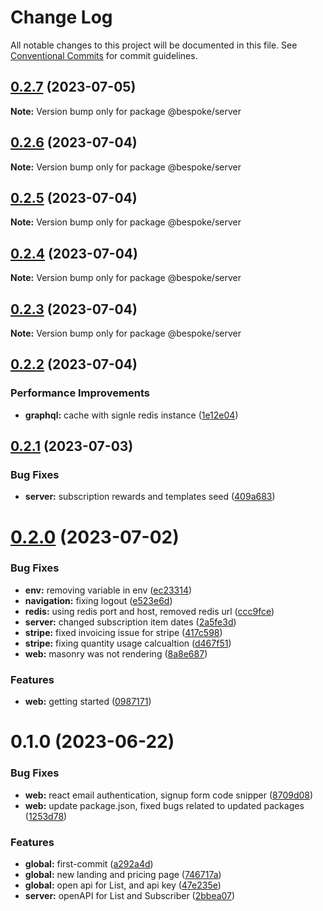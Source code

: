 # Change Log

All notable changes to this project will be documented in this file.
See [Conventional Commits](https://conventionalcommits.org) for commit guidelines.

## [0.2.7](https://github.com/bespoke-surf/bespoke/compare/v0.2.6...v0.2.7) (2023-07-05)

**Note:** Version bump only for package @bespoke/server





## [0.2.6](https://github.com/bespoke-surf/bespoke/compare/v0.2.5...v0.2.6) (2023-07-04)

**Note:** Version bump only for package @bespoke/server





## [0.2.5](https://github.com/bespoke-surf/bespoke/compare/v0.2.4...v0.2.5) (2023-07-04)

**Note:** Version bump only for package @bespoke/server





## [0.2.4](https://github.com/bespoke-surf/bespoke/compare/v0.2.3...v0.2.4) (2023-07-04)

**Note:** Version bump only for package @bespoke/server





## [0.2.3](https://github.com/bespoke-surf/bespoke/compare/v0.2.2...v0.2.3) (2023-07-04)

**Note:** Version bump only for package @bespoke/server





## [0.2.2](https://github.com/bespoke-surf/bespoke/compare/v0.2.1...v0.2.2) (2023-07-04)


### Performance Improvements

* **graphql:** cache with signle redis instance ([1e12e04](https://github.com/bespoke-surf/bespoke/commit/1e12e048aefeb3b42d4532c2eb0e78f2ecd16421))





## [0.2.1](https://github.com/bespoke-surf/bespoke/compare/v0.2.0...v0.2.1) (2023-07-03)


### Bug Fixes

* **server:** subscription rewards and templates seed ([409a683](https://github.com/bespoke-surf/bespoke/commit/409a683e37bdc35b420551849cb8fa9adf449155))





# [0.2.0](https://github.com/bespoke-surf/bespoke/compare/v0.1.0...v0.2.0) (2023-07-02)


### Bug Fixes

* **env:** removing variable in env ([ec23314](https://github.com/bespoke-surf/bespoke/commit/ec23314d8a43ae799dfc35eb8301699bd61b25e1))
* **navigation:** fixing logout ([e523e6d](https://github.com/bespoke-surf/bespoke/commit/e523e6dc097e669e8884749e8f9bc87eda09a61b))
* **redis:** using redis port and host, removed redis url ([ccc9fce](https://github.com/bespoke-surf/bespoke/commit/ccc9fceb43b9a6147127238a4ad96e2c794105af))
* **server:** changed subscription item dates ([2a5fe3d](https://github.com/bespoke-surf/bespoke/commit/2a5fe3d9591f1e274a884489c51527b54af5a1b6))
* **stripe:** fixed invoicing issue for stripe ([417c598](https://github.com/bespoke-surf/bespoke/commit/417c59855226a20b1bbedf6c59286e223b11c5f4))
* **stripe:** fixing quantity usage calcualtion ([d467f51](https://github.com/bespoke-surf/bespoke/commit/d467f51ff4a90deced1d2543ec470b6f758ef05b))
* **web:** masonry was not rendering ([8a8e687](https://github.com/bespoke-surf/bespoke/commit/8a8e687239a31b4a43c559bdddff6781af56be03))


### Features

* **web:** getting started ([0987171](https://github.com/bespoke-surf/bespoke/commit/0987171467ba04999e1eee0a1c512ec73c7a0894))





# 0.1.0 (2023-06-22)

### Bug Fixes

- **web:** react email authentication, signup form code snipper ([8709d08](https://github.com/bespoke-surf/bespoke/commit/8709d0864998678163e570c4bf57ffaa8cdc3a33))
- **web:** update package.json, fixed bugs related to updated packages ([1253d78](https://github.com/bespoke-surf/bespoke/commit/1253d78b592adf1bc48eaa30feeb232ec60f352d))

### Features

- **global:** first-commit ([a292a4d](https://github.com/bespoke-surf/bespoke/commit/a292a4d795bab7e38181115db4e8e5d42c52f3a4))
- **global:** new landing and pricing page ([746717a](https://github.com/bespoke-surf/bespoke/commit/746717aa91af89ffdccb888bfd8f25ec8d3c9b34))
- **global:** open api for List, and api key ([47e235e](https://github.com/bespoke-surf/bespoke/commit/47e235e567be827adf4ee2db970a9520c84be25d))
- **server:** openAPI for List and Subscriber ([2bbea07](https://github.com/bespoke-surf/bespoke/commit/2bbea078b3031c0dca6b0e11a1d17bc3ab4a0b65))
